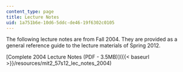 ```yaml
---
content_type: page
title: Lecture Notes
uid: 1a751b6e-10d6-5ddc-de46-19f6302c0105
---
```


The following lecture notes are from Fall 2004. They are provided as a general reference guide to the lecture materials of Spring 2012.

[Complete 2004 Lecture Notes (PDF - 3.5MB)]({{< baseurl >}}/resources/mit2_57s12_lec_notes_2004)